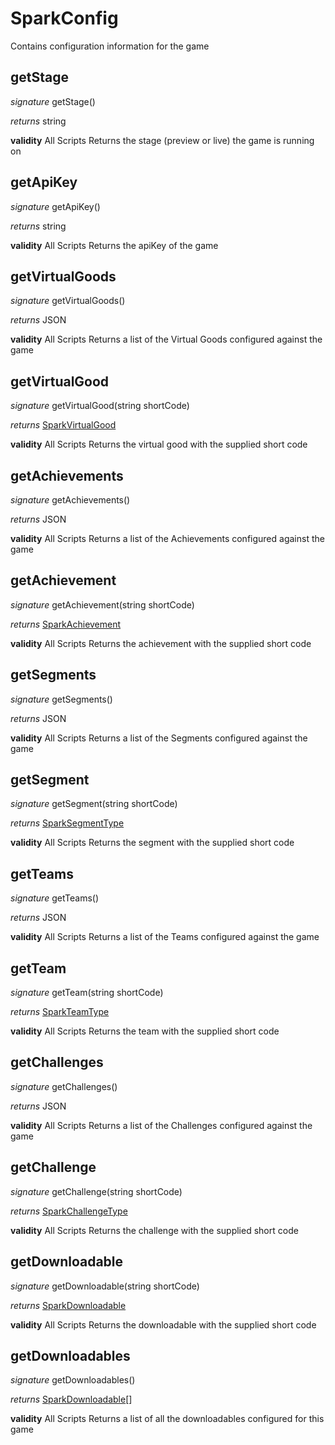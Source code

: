 # SparkConfig

Contains configuration information for the game


## getStage
_signature_ getStage()</p>
_returns_ string</p>
<b>validity</b> All Scripts
Returns the stage (preview or live) the game is running on

## getApiKey
_signature_ getApiKey()</p>
_returns_ string</p>
<b>validity</b> All Scripts
Returns the apiKey of the game

## getVirtualGoods
_signature_ getVirtualGoods()</p>
_returns_ JSON</p>
<b>validity</b> All Scripts
Returns a list of the Virtual Goods configured against the game

## getVirtualGood
_signature_ getVirtualGood(string shortCode)</p>
_returns_ [SparkVirtualGood](../Misc/SparkVirtualGood.md)</p>
<b>validity</b> All Scripts
Returns the virtual good with the supplied short code

## getAchievements
_signature_ getAchievements()</p>
_returns_ JSON</p>
<b>validity</b> All Scripts
Returns a list of the Achievements configured against the game

## getAchievement
_signature_ getAchievement(string shortCode)</p>
_returns_ [SparkAchievement](../Misc/SparkAchievement.md)</p>
<b>validity</b> All Scripts
Returns the achievement with the supplied short code

## getSegments
_signature_ getSegments()</p>
_returns_ JSON</p>
<b>validity</b> All Scripts
Returns a list of the Segments configured against the game

## getSegment
_signature_ getSegment(string shortCode)</p>
_returns_ [SparkSegmentType](../Misc/SparkSegmentType.md)</p>
<b>validity</b> All Scripts
Returns the segment with the supplied short code

## getTeams
_signature_ getTeams()</p>
_returns_ JSON</p>
<b>validity</b> All Scripts
Returns a list of the Teams configured against the game

## getTeam
_signature_ getTeam(string shortCode)</p>
_returns_ [SparkTeamType](../Misc/SparkTeamType.md)</p>
<b>validity</b> All Scripts
Returns the team with the supplied short code

## getChallenges
_signature_ getChallenges()</p>
_returns_ JSON</p>
<b>validity</b> All Scripts
Returns a list of the Challenges configured against the game

## getChallenge
_signature_ getChallenge(string shortCode)</p>
_returns_ [SparkChallengeType](../Misc/SparkChallengeType.md)</p>
<b>validity</b> All Scripts
Returns the challenge with the supplied short code

## getDownloadable
_signature_ getDownloadable(string shortCode)</p>
_returns_ [SparkDownloadable](../Misc/SparkDownloadable.md)</p>
<b>validity</b> All Scripts
Returns the downloadable with the supplied short code

## getDownloadables
_signature_ getDownloadables()</p>
_returns_ [SparkDownloadable](../Misc/SparkDownloadable.md)[]</p>
<b>validity</b> All Scripts
Returns a list of all the downloadables configured for this game

